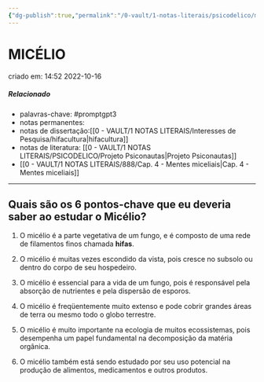 ```yaml
---
{"dg-publish":true,"permalink":"/0-vault/1-notas-literais/psicodelico/micelio/","tags":["promptgpt3"],"dgHomeLink":true,"dgShowLocalGraph":true,"dgShowFileTree":true,"dgEnableSearch":true}
---
```


# MICÉLIO
criado em: 14:52 2022-10-16

##### Relacionado
- palavras-chave: #promptgpt3 
- notas permanentes: 
- notas de dissertação:[[0 - VAULT/1 NOTAS LITERAIS/Interesses de Pesquisa/hifacultura\|hifacultura]]
- notas de literatura: [[0 - VAULT/1 NOTAS LITERAIS/PSICODELICO/Projeto Psiconautas\|Projeto Psiconautas]]
- [[0 - VAULT/1 NOTAS LITERAIS/888/Cap. 4 - Mentes miceliais\|Cap. 4 - Mentes miceliais]]


---
##  Quais são os 6 pontos-chave que eu deveria saber ao estudar o Micélio?

1. O micélio é a parte vegetativa de um fungo, e é composto de uma rede de filamentos finos chamada **hifas**.  

2. O micélio é muitas vezes escondido da vista, pois cresce no subsolo ou dentro do corpo de seu hospedeiro.

3. O micélio é essencial para a vida de um fungo, pois é responsável pela absorção de nutrientes e pela dispersão de esporos.

4. O micélio é freqüentemente muito extenso e pode cobrir grandes áreas de terra ou mesmo todo o globo terrestre.

5. O micélio é muito importante na ecologia de muitos ecossistemas, pois desempenha um papel fundamental na decomposição da matéria orgânica.

6. O micélio também está sendo estudado por seu uso potencial na produção de alimentos, medicamentos e outros produtos.